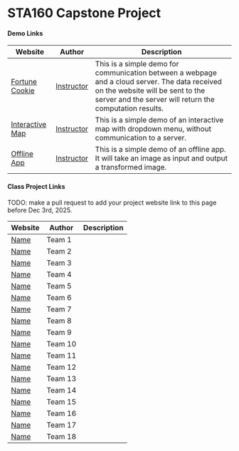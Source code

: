 # STA160 Capstone Project



#### Demo Links

| Website | Author | Description |
|---------|--------|-------------|
|[Fortune Cookie](https://anson.ucdavis.edu/~lingfei/STA160/demo/fortune_cookie.html) | [Instructor](https://github.com/lfcui)  | This is a simple demo for communication between a webpage and a cloud server. The data received on the website will be sent to the server and the server will return the computation results.       |
|[Interactive Map](https://anson.ucdavis.edu/~lingfei/STA160/demo/map.html)          | [Instructor](https://github.com/lfcui)   | This is a simple demo of an interactive map with dropdown menu, without communication to a server.           |
|[Offline App](https://anson.ucdavis.edu/~lingfei/STA160/demo/gray.zip)         | [Instructor](https://github.com/lfcui)   | This is a simple demo of an offline app. It will take an image as input and output a transformed image.   |

#### Class Project Links

TODO: make a pull request to add your project website link to this page before Dec 3rd, 2025.

| Website | Author | Description |
|---------|--------|-------------|
|[Name](https://link) | Team 1| |
|[Name](https://link) | Team 2| |
|[Name](https://link) | Team 3| |
|[Name](https://link) | Team 4| |
|[Name](https://link) | Team 5| |
|[Name](https://link) | Team 6| |
|[Name](https://link) | Team 7| |
|[Name](https://link) | Team 8| |
|[Name](https://link) | Team 9| |
|[Name](https://link) | Team 10| |
|[Name](https://link) | Team 11| |
|[Name](https://link) | Team 12| |
|[Name](https://link) | Team 13| |
|[Name](https://link) | Team 14| |
|[Name](https://link) | Team 15| |
|[Name](https://link) | Team 16| |
|[Name](https://link) | Team 17| |
|[Name](https://link) | Team 18| |


